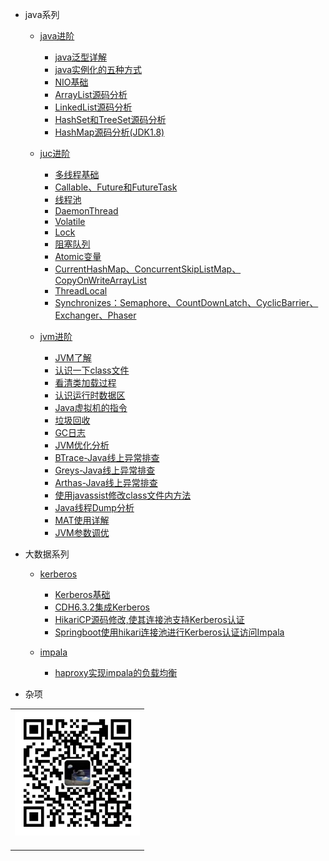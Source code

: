 


- java系列
  
  - [java进阶](/docs/java/java-extra-introduction.md)
    - [java泛型详解](/docs/java/java-base/java泛型详解.md)
    - [java实例化的五种方式](/docs/java/java-base/java实例化的五种方式.md)
    - [NIO基础](/docs/java/java-base/NIO基础.md)
    - [ArrayList源码分析](/docs/java/java-base/ArrayList源码分析.md)
    - [LinkedList源码分析](/docs/java/java-base/LinkedList源码分析.md)
    - [HashSet和TreeSet源码分析](/docs/java/java-base/HashSet和TreeSet源码分析.md)
    - [HashMap源码分析(JDK1.8)](/docs/java/java-base/HashMap源码分析(JDK1.8).md)

  - [juc进阶](/docs/java/juc-introduction.md)
    - [多线程基础](/docs/java/juc/多线程基础.md)
    - [Callable、Future和FutureTask](/docs/java/juc/Callable、Future和FutureTask.md)
    - [线程池](/docs/java/juc/线程池.md)
    - [DaemonThread](/docs/java/juc/DaemonThread.md)
    - [Volatile](/docs/java/juc/Volatile.md)
    - [Lock](/docs/java/juc/Lock.md)
    - [阻塞队列](/docs/java/juc/阻塞队列.md)
    - [Atomic变量](/docs/java/juc/Atomic变量.md)
    - [CurrentHashMap、ConcurrentSkipListMap、CopyOnWriteArrayList](/docs/java/juc/CurrentHashMap、ConcurrentSkipListMap、CopyOnWriteArrayList.md)
    - [ThreadLocal](/docs/java/juc/ThreadLocal.md)
    - [Synchronizes：Semaphore、CountDownLatch、CyclicBarrier、Exchanger、Phaser](/docs/java/juc/Synchronizes：Semaphore、CountDownLatch、CyclicBarrier、Exchanger、Phaser.md)
  
  - [jvm进阶](/docs/java/jvm-introduction.md)
    - [JVM了解](/docs/java/jvm/JVM了解.md)
    - [认识一下class文件](/docs/java/jvm/认识一下class文件.md)
    - [看清类加载过程](/docs/java/jvm/看清类加载过程.md)
    - [认识运行时数据区](/docs/java/jvm/认识运行时数据区.md)
    - [Java虚拟机的指令](/docs/java/jvm/Java虚拟机的指令.md)
    - [垃圾回收](/docs/java/jvm/垃圾回收.md)
    - [GC日志](/docs/java/jvm/GC日志.md)
    - [JVM优化分析](/docs/java/jvm/JVM优化分析.md)
    - [BTrace-Java线上异常排查](/docs/java/jvm/BTrace-Java线上异常排查.md)
    - [Greys-Java线上异常排查](/docs/java/jvm/Greys-Java线上异常排查.md)
    - [Arthas-Java线上异常排查](/docs/java/jvm/Arthas-Java线上异常排查.md)
    - [使用javassist修改class文件内方法](/docs/java/jvm/使用javassist修改class文件内方法.md)
    - [Java线程Dump分析](/docs/java/jvm/Java线程Dump分析.md)
    - [MAT使用详解](/docs/java/jvm/MAT使用详解.md)
    - [JVM参数调优](/docs/java/jvm/JVM参数调优.md)


- 大数据系列

  - [kerberos](/docs/big-data/kerberos-introduction.md)
    - [Kerberos基础](/docs/big-data/kerberos/Kerberos基础.md)
    - [CDH6.3.2集成Kerberos](/docs/big-data/kerberos/CDH6.3.2集成Kerberos.md)
    - [HikariCP源码修改,使其连接池支持Kerberos认证](/docs/big-data/kerberos/HikariCP源码修改,使其连接池支持Kerberos认证.md)
    - [Springboot使用hikari连接池进行Kerberos认证访问Impala](/docs/big-data/kerberos/Springboot使用hikari连接池进行Kerberos认证访问Impala.md)

  - [impala](/docs/big-data/impala-introduction.md)
    - [haproxy实现impala的负载均衡](/docs/big-data/impala/haproxy实现impala的负载均衡.md)


<!--

- spring系列-未完成
  
  - spring基础系列-未完成
    - [spring基础](/docs/spring/spring-base-01.md)

  - spring cloud系列-未完成
    - [spring cloud基础](/docs/spring/spring-cloud-01.md)

  - 手写spring系列-未完成
    - [手写spring基础](/docs/spring/spring-handwriting-01.md)






- java框架系列-未完成

  - redis-未完成
    - [redis基础](/docs/java-frame/redis-01.md)

  - nginx-未完成
    - [nginx基础](/docs/java-frame/nginx-01.md)

  - zookeeper-未完成
    - [zookeeper基础](/docs/java-frame/zookeeper-01.md)

  - activeMQ-未完成
    - [activeMQ基础](/docs/java-frame/activeMQ-01.md)

  - elasticSearch-未完成
    - [elasticSearch基础](/docs/java-frame/elasticSearch-01.md)

  - kettle-未完成
    - [kettle基础](/docs/java-frame/kettle-01.md)

  - zabbix-未完成
    - [zabbix基础](/docs/java-frame/zabbix-01.md)

  - jmeter-未完成
    - [jmeter基础](/docs/java-frame/jmeter-01.md)

  - grafana-未完成
    - [grafana基础](/docs/java-frame/grafana-01.md)







- 大数据系列-未完成

  - scala-未完成
    - [scala基础](/docs/big-data/scala-01.md)

  - hadoop-未完成
    - [hadoop基础](/docs/big-data/hadoop-01.md)

  - hive-未完成
    - [hive基础](/docs/big-data/hive-01.md)

  - hbase-未完成
    - [hbase基础](/docs/big-data/hbase-01.md)

  - spark-未完成
    - [spark基础](/docs/big-data/spark-01.md)

  - kafka-未完成
    - [kafka基础](/docs/big-data/kafka-01.md)

  - flink-未完成
    - [flink基础](/docs/big-data/flink-01.md)

  - flume-未完成
    - [flume基础](/docs/big-data/flume-01.md)

  - sqoop-未完成
    - [sqoop基础](/docs/big-data/sqoop-01.md)

  - maxwell-未完成
    - [maxwell基础](/docs/big-data/maxwell-01.md)

  - azkaban-未完成
    - [azkaban基础](/docs/big-data/azkaban-01.md)

  - hue-未完成
    - [hue基础](/docs/big-data/hue-01.md)

  - oozie-未完成
    - [oozie基础](/docs/big-data/oozie-01.md)

  - airflow-未完成
    - [airflow基础](/docs/big-data/airflow-01.md)

  - impala-未完成
    - [impala基础](/docs/big-data/impala-01.md)

  - atlas-未完成
    - [atlas基础](/docs/big-data/atlas-01.md)

  - clickhouse-未完成
    - [clickhouse基础](/docs/big-data/clickhouse-01.md)

  - presto-未完成
    - [presto基础](/docs/big-data/presto-01.md)

  - druid-未完成
    - [druid基础](/docs/big-data/druid-01.md)

  - kylin-未完成
    - [kylin基础](/docs/big-data/kylin-01.md)

  - elk-未完成
    - [elk基础](/docs/big-data/elk-01.md)

  - kudu-未完成
    - [kudu基础](/docs/big-data/kudu-01.md)


-->




- 杂项





<table>
    <tr>
      <td align="center" style="width: 200px;">
        <a href="https://github.com/Raray-chuan">
          <img src="./images/qrcode-for-xichuan.jpg" style="width: 400px;"><br>
        </a><br>
      </td>
    </tr>
</table>
